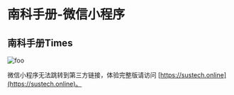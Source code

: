 # 南科手册-微信小程序

## 南科手册Times

<img  :src="$withBase('./qr-code.jpg')" alt="foo"  max-width="200"/>

微信小程序无法跳转到第三方链接，体验完整版请访问 [https://sustech.online](https://sustech.online)。

